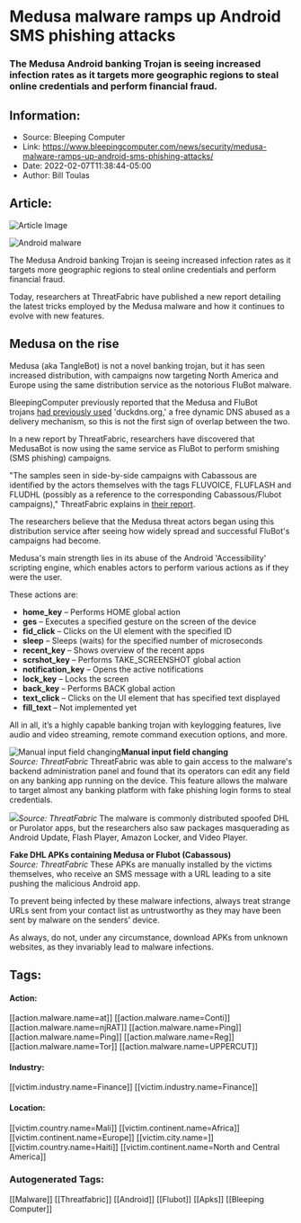 # Medusa malware ramps up Android SMS phishing attacks
### The Medusa Android banking Trojan is seeing increased infection rates as it targets more geographic regions to steal online credentials and perform financial fraud.

## Information:
+ Source: Bleeping Computer
+ Link: https://www.bleepingcomputer.com/news/security/medusa-malware-ramps-up-android-sms-phishing-attacks/
+ Date: 2022-02-07T11:38:44-05:00
+ Author: Bill Toulas


## Article:
![Article Image](https://www.bleepstatic.com/content/hl-images/2021/07/07/Android-headpic.jpg)

![Android malware](https://www.bleepstatic.com/content/hl-images/2021/07/07/Android-headpic.jpg)


The Medusa Android banking Trojan is seeing increased infection rates as it targets more geographic regions to steal online credentials and perform financial fraud.


Today, researchers at ThreatFabric have published a new report detailing the latest tricks employed by the Medusa malware and how it continues to evolve with new features.


Medusa on the rise
------------------


Medusa (aka TangleBot) is not a novel banking trojan, but it has seen increased distribution, with campaigns now targeting North America and Europe using the same distribution service as the notorious FluBot malware.


BleepingComputer previously reported that the Medusa and FluBot trojans [had previously used](https://www.bleepingcomputer.com/news/security/android-spyware-spreading-as-antivirus-software-in-japan/) 'duckdns.org,' a free dynamic DNS abused as a delivery mechanism, so this is not the first sign of overlap between the two.


In a new report by ThreatFabric, researchers have discovered that MedusaBot is now using the same service as FluBot to perform smishing (SMS phishing) campaigns.


"The samples seen in side-by-side campaigns with Cabassous are identified by the actors themselves with the tags FLUVOICE, FLUFLASH and FLUDHL (possibly as a reference to the corresponding Cabassous/Flubot campaigns)," ThreatFabric explains in [their report](https://www.threatfabric.com/blogs/partners-in-crime-medusa-cabassous.html#medusa-turkish-delight-with-dangerous-filling).


The researchers believe that the Medusa threat actors began using this distribution service after seeing how widely spread and successful FluBot's campaigns had become.


Medusa's main strength lies in its abuse of the Android 'Accessibility' scripting engine, which enables actors to perform various actions as if they were the user. 


These actions are:


* **home\_key** – Performs HOME global action
* **ges** – Executes a specified gesture on the screen of the device
* **fid\_click** – Clicks on the UI element with the specified ID
* **sleep** – Sleeps (waits) for the specified number of microseconds
* **recent\_key** – Shows overview of the recent apps
* **scrshot\_key** – Performs TAKE\_SCREENSHOT global action
* **notification\_key** – Opens the active notifications
* **lock\_key** – Locks the screen
* **back\_key** – Performs BACK global action
* **text\_click** – Clicks on the UI element that has specified text displayed
* **fill\_text** – Not implemented yet

All in all, it’s a highly capable banking trojan with keylogging features, live audio and video streaming, remote command execution options, and more.



![Manual input field changing](https://www.bleepstatic.com/images/news/u/1220909/Android%20malware/edit-fields.jpg)**Manual input field changing**  
*Source: ThreatFabric*
ThreatFabric was able to gain access to the malware's backend administration panel and found that its operators can edit any field on any banking app running on the device. This feature allows the malware to target almost any banking platform with fake phishing login forms to steal credentials.



![](https://www.bleepstatic.com/images/news/u/1220909/Android%20malware/backend.png)*Source: ThreatFabric*
The malware is commonly distributed spoofed DHL or Purolator apps, but the researchers also saw packages masquerading as Android Update, Flash Player, Amazon Locker, and Video Player.



![Fake DHL APKs all containing Medusa](data:image/gif;base64,R0lGODlhAQABAAAAACH5BAEKAAEALAAAAAABAAEAAAICTAEAOw==)**Fake DHL APKs containing Medusa or Flubot (Cabassous)**  
*Source: ThreatFabric*
These APKs are manually installed by the victims themselves, who receive an SMS message with a URL leading to a site pushing the malicious Android app.


To prevent being infected by these malware infections, always treat strange URLs sent from your contact list as untrustworthy as they may have been sent by malware on the senders' device.


As always, do not, under any circumstance, download APKs from unknown websites, as they invariably lead to malware infections.





## Tags:

#### Action:
[[action.malware.name=at]] [[action.malware.name=Conti]] [[action.malware.name=njRAT]] [[action.malware.name=Ping]] [[action.malware.name=Ping]] [[action.malware.name=Reg]] [[action.malware.name=Tor]] [[action.malware.name=UPPERCUT]]

#### Industry:
[[victim.industry.name=Finance]] [[victim.industry.name=Finance]]

#### Location:
[[victim.country.name=Mali]] [[victim.continent.name=Africa]] [[victim.continent.name=Europe]] [[victim.city.name=]] [[victim.country.name=Haiti]] [[victim.continent.name=North and Central America]]

### Autogenerated Tags:
[[Malware]] [[Threatfabric]] [[Android]] [[Flubot]] [[Apks]] [[Bleeping Computer]]

